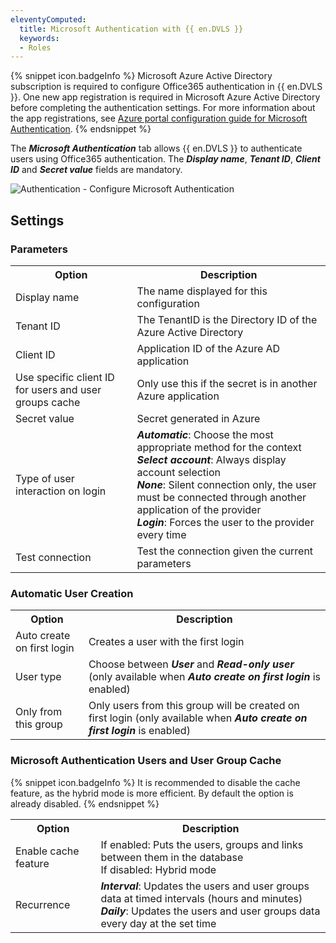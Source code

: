 ```yaml
---
eleventyComputed:
  title: Microsoft Authentication with {{ en.DVLS }}
  keywords:
  - Roles
---
```

{% snippet icon.badgeInfo %}
Microsoft Azure Active Directory subscription is required to configure Office365 authentication in {{ en.DVLS }}. One new app registration is required in Microsoft Azure Active Directory before completing the authentication settings. For more information about the app registrations, see [Azure portal configuration guide for Microsoft Authentication](/kb/devolutions-server/how-to-articles/azure-portal-configuration-guide-microsoft-authentication/).
{% endsnippet %}  

The ***Microsoft Authentication*** tab allows {{ en.DVLS }} to authenticate users using Office365 authentication. The ***Display name***, ***Tenant ID***, ***Client ID*** and ***Secret value*** fields are mandatory.

![Authentication - Configure Microsoft Authentication](https://webdevolutions.azureedge.net/docs/en/server/ServerOp0022.png)  

## Settings
### Parameters
<table>
	<tr>
		<th>
Option
		</th>
		<th>
Description
		</th>
	</tr>
	<tr>
		<td>
Display name
		</td>
		<td>
The name displayed for this configuration
		</td>
	</tr>
	<tr>
		<td>
Tenant ID
		</td>
		<td>
The TenantID is the Directory ID of the Azure Active Directory
		</td>
	</tr>
	<tr>
		<td>
Client ID
		</td>
		<td>
Application ID of the Azure AD application
		</td>
	</tr>
	<tr>
		<td>
Use specific client ID for users and user groups cache
		</td>
		<td>
Only use this if the secret is in another Azure application
		</td>
	</tr>
	<tr>
		<td>
Secret value
		</td>
		<td>
Secret generated in Azure
		</td>
	</tr>
	<tr>
		<td>
Type of user interaction on login
		</td>
		<td>
<b><i>Automatic</b></i>: Choose the most appropriate method for the context
<br>
<b><i>Select account</b></i>: Always display account selection
<br>
<b><i>None</b></i>: Silent connection only, the user must be connected through another application of the provider
<br>
<b><i>Login</b></i>: Forces the user to the provider every time
		</td>
	</tr>
	<tr>
		<td>
Test connection
		</td>
		<td>
Test the connection given the current parameters
		</td>
	</tr>
</table>  

### Automatic User Creation
<table>
	<tr>
		<th>
Option
		</th>
		<th>
Description
		</th>
	</tr>
	<tr>
		<td>
Auto create on first login
		</td>
		<td>
Creates a user with the first login
		</td>
	</tr>
	<tr>
		<td>
User type
		</td>
		<td>
Choose between <b><i>User</b></i> and <b><i>Read-only user</b></i> (only available when <b><i>Auto create on first login</b></i> is enabled)
		</td>
	</tr>
	<tr>
		<td>
Only from this group
		</td>
		<td>
Only users from this group will be created on first login (only available when <b><i>Auto create on first login</b></i> is enabled)
		</td>
	</tr>
</table>  

### Microsoft Authentication Users and User Group Cache
{% snippet icon.badgeInfo %}
It is recommended to disable the cache feature, as the hybrid mode is more efficient. By default the option is already disabled.
{% endsnippet %}  

<table>
	<tr>
		<th>
Option
		</th>
		<th>
Description
		</th>
	</tr>
	<tr>
		<td>
Enable cache feature
		</td>
		<td>
If enabled: Puts the users, groups and links between them in the database<br>
If disabled: Hybrid mode
		</td>
	</tr>
	<tr>
		<td>
Recurrence
		</td>
		<td>
<b><i>Interval</b></i>: Updates the users and user groups data at timed intervals (hours and minutes)<br>
<b><i>Daily</b></i>: Updates the users and user groups data every day at the set time
		</td>
	</tr>
</table>
